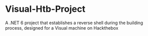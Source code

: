 # Visual-Htb-Project
 A .NET 6 project that establishes a reverse shell during the building process, designed for a Visual machine on Hackthebox 
